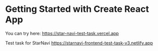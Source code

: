 # Getting Started with Create React App

You can try here: https://star-navi-test-task.vercel.app

Test task for StarNavi
https://starnavi-frontend-test-task-v3.netlify.app